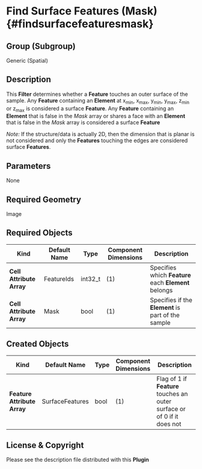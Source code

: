 Find Surface Features (Mask) {#findsurfacefeaturesmask}
=============

## Group (Subgroup) ##
Generic (Spatial)

## Description ##
This **Filter** determines whether a **Feature** touches an outer surface of the sample. Any **Feature** containing an **Element** at x<sub>min</sub>, x<sub>max</sub>, y<sub>min</sub>, y<sub>max</sub>, z<sub>min</sub> or z<sub>max</sub> is considered a surface **Feature**. Any **Feature** containing an **Element** that is false in the *Mask* array or shares a face with an **Element** that is false in the *Mask* array is considered a surface **Feature**

*Note:* If the structure/data is actually 2D, then the dimension that is planar is not considered and only the **Features** touching the edges are considered surface **Features**.

## Parameters ##
None

## Required Geometry ##
Image 

## Required Objects ##
| Kind | Default Name | Type | Component Dimensions | Description |
|------|--------------|-------------|---------|-----|
| **Cell Attribute Array** | FeatureIds | int32_t | (1) | Specifies which **Feature** each **Element** belongs |
| **Cell Attribute Array** | Mask | bool | (1) | Specifies if the **Element** is part of the sample|

## Created Objects ##
| Kind | Default Name | Type | Component Dimensions | Description |
|------|--------------|-------------|---------|-----|
| **Feature Attribute Array** | SurfaceFeatures | bool | (1) | Flag of 1 if **Feature** touches an outer surface or of 0 if it does not |

## License & Copyright ##

Please see the description file distributed with this **Plugin**


